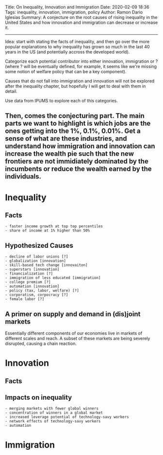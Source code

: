 Title: On Inequality, Innovation and Immigration
Date: 2020-02-09 18:36
Tags: inequality, innovation, immigration, policy
Author: Ramon Dario Iglesias
Summary: A conjecture on the root causes of rising inequality in the United States and how innovation and immigration can decrease or increase it.


---
Idea: start with stating the facts of inequality, and then go over the more popular explanations to why inequality has grown so much in the last 40 years in the US (and potentially accross the developed world). 

Categorize each potential contributor into either innovation, immigration or ? (where ? will be eventually defined, for example, it seems like we're missing some notion of welfare policy that can be a key component).

Causes that do not fall into immigration and innovation will not be explored after the inequality chapter, but hopefully I will get to deal with them in detail.

Use data from IPUMS to explore each of this categories.

Then, comes the conjecturing part. The main parts we want to highlight is which jobs are the ones getting into the 1%, 0.1%, 0.01%. Get a sense of what are these industries, and understand how immigration and innovation can increase the wealth pie such that the new frontiers are not immidiately dominated by the incumbents or reduce the wealth earned by the individuals. 
---

# Inequality

## Facts
	- faster income growth at top top percentiles
	- share of income at 1% higher than 50%

## Hypothesized Causes
	- decline of labor unions [?]
	- globalization [innovation]
	- skill-based tech change [innovaiton]
	- superstars [innovation]
	- financialization [?]
	- immigration of less educated [immigration]
	- college premium [?]
	- automation [innovation]
	- policy (tax, labor, welfare) [?]
	- corporatism, corpocracy [?]
	- female labor [?]

## A primer on supply and demand in (dis)joint markets

Essentially different components of our economies live in markets of different scales and reach. A subset of these markets are being severely disrupted, causing a chain reaction.

# Innovation

## Facts

## Impacts on inequality
	- merging markets with fewer global winners
	- concentration of winners in a global market
	- increased leverage potential of technology-savy workers
	- network effects of technology-savy workers
	- automation

# Immigration

## 
